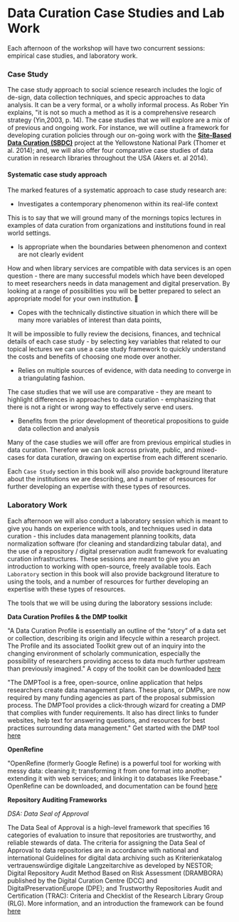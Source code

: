# Data Curation Case Studies and Lab Work 

Each afternoon of the workshop will have two concurrent sessions: empirical case studies, and laboratory work. 

### Case Study 

The case study approach to social science research includes the logic of de-sign, data collection techniques, and specic approaches to data analysis. It can be a very formal, or a wholly informal process. As Rober Yin explains, "it is not so much a method as it is a comprehensive research strategy (Yin,2003, p. 14). The case studies that we will explore are a mix of of previous and ongoing work. For instance, we will outline a framework for developing curation policies through our on-going work with the **[Site-Based Data Curation (SBDC)](http://cirssweb.lis.illinois.edu/SBDC/index.php)** project at the Yellowstone National Park (Thomer et al. 2014); and, we will also offer four comparative case studies of data curation in research libraries throughout the USA (Akers et. al 2014). 

#### Systematic case study approach

The marked features of a systematic approach to case study research are:

- Investigates a contemporary phenomenon within its real-life context

This is to say that we will ground many of the mornings topics lectures in examples of data curation from organizations and institutions found in real world settings. 

- Is appropriate when the boundaries between phenomenon and context are not clearly evident

How and when library services are compatible with data services is an open question - there are many successful models which have been developed to meet researchers needs in data management and digital preservation. By looking at a range of possibilities you will be better prepared to select an appropriate model for your own institution. 


- Copes with the technically distinctive situation in which there will be many more variables of interest than data points,

It will be impossible to fully review the decisions, finances, and technical details of each case study - by selecting key variables that related to our topical lectures we can use a case study framework to quickly understand the costs and benefits of choosing one mode over another.

- Relies on multiple sources of evidence, with data needing to converge in a triangulating fashion.

The case studies that we will use are comparative - they are meant to highlight differences in approaches to data curation - emphasizing that there is not a right or wrong way to effectively serve end users. 

- Benefits from the prior development of theoretical propositions to guide data collection and analysis

Many of the case studies we will offer are from previous empirical studies in data curation. Therefore we can look across private, public, and mixed-cases for data curation, drawing on expertise from each different scenario. 

Each `Case Study` section in this book will also provide background literature about the institutions we are describing, and a number of resources for further developing an expertise with these types of resources. 

### Laboratory Work 

Each afternoon we will also conduct a laboratory session which is meant to give you hands on experience with tools, and techniques used in data curation - this includes data management planning toolkits, data normalization software (for cleaning and standardizing tabular data), and the use of a repository / digital preservation audit framework for evaluating curation infrastructures. These sessions are meant to give you an introduction to working with open-source, freely available tools. Each `Laboratory` section in this book will also provide background literature to  using the tools, and a number of resources for further developing an expertise with these types of resources. 


The tools that we will be using during the laboratory sessions include: 


**Data Curation Profiles & the DMP toolkit**

"A Data Curation Profile is essentially an outline of the “story” of a data set or collection, describing its origin and lifecycle within a research project. The Profile and its associated Toolkit grew out of an inquiry into the changing environment of scholarly communication, especially the possibility of researchers providing access to data much further upstream than previously imagined." A copy of the toolkit can be downloaded [here](http://datacurationprofiles.org/)

"The DMPTool is a free, open-source, online application that helps researchers create data management plans. These plans, or DMPs, are now required by many funding agencies as part of the proposal submission process. The DMPTool provides a click-through wizard for creating a DMP that complies with funder requirements. It also has direct links to funder websites, help text for answering questions, and resources for best practices surrounding data management." Get started with the DMP tool [here](https://dmptool.org/)

**OpenRefine**

"OpenRefine (formerly Google Refine) is a powerful tool for working with messy data: cleaning it; transforming it from one format into another; extending it with web services; and linking it to databases like Freebase." OpenRefine can be downloaded, and documentation can be found [here](http://openrefine.org/)

**Repository Auditing Frameworks**

_DSA: Data Seal of Approval_ 

The Data Seal of Approval is a high-level framework that specifies 16 categories of evaluation to insure that repositories are trustworthy, and reliable stewards of data. The criteria for assigning the Data Seal of Approval to data repositories are in accordance with national and international Guidelines for digital data archiving such as Kriterienkatalog vertrauenswürdige digitale Langzeitarchive as developed by NESTOR; Digital Repository Audit Method Based on Risk Assessment (DRAMBORA) published by the Digital Curation Centre (DCC) and DigitalPreservationEurope (DPE); and Trustworthy Repositories Audit and Certification (TRAC): Criteria and Checklist of the Research Library Group (RLG). More information, and an introduction the framework can be found [here](http://www.datasealofapproval.org/en/information/about/)




